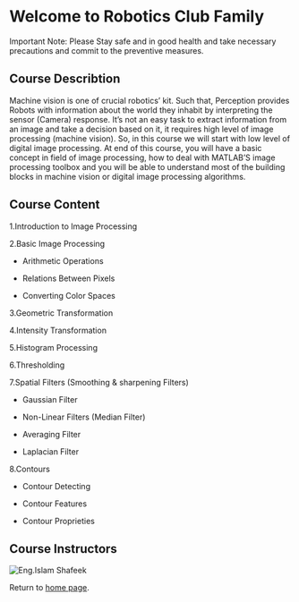# Welcome to Robotics Club Family
Important Note: Please Stay safe and in good health and take necessary precautions and commit to the preventive measures.

## Course Describtion
Machine vision is one of crucial robotics’ kit. Such that, Perception provides Robots with information about the world they inhabit by interpreting the sensor (Camera) response. It’s not an easy task to extract information from an image and take a decision based on it, it requires high level of image processing (machine vision). So, in this course we will start with low level of digital image processing. At end of this course, you will have a basic concept in field of image processing, how to deal with MATLAB’S image processing toolbox and you will be able to understand most of the building blocks in machine vision or digital image processing algorithms.
## Course Content

1.Introduction to Image Processing

2.Basic Image Processing

- Arithmetic Operations

- Relations Between Pixels

- Converting Color Spaces

3.Geometric Transformation

4.Intensity Transformation

5.Histogram Processing

6.Thresholding

7.Spatial Filters (Smoothing & sharpening Filters)

- Gaussian Filter
  
- Non-Linear Filters (Median Filter)
  
- Averaging Filter
  
- Laplacian Filter
  
8.Contours

- Contour Detecting
  
- Contour Features
  
- Contour Proprieties

## Course Instructors

![Eng.Islam Shafeek](  https://drive.google.com/drive/u/1/folders/1fPgyRjuozW8YBASbXQrKvuizlqGYNip)

Return to [home page](https://ejust-robotics-club.github.io/Ejust-Robotics-Club/).
